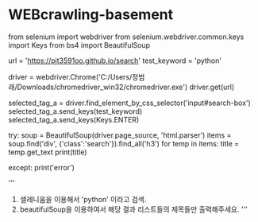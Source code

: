 # WEBcrawling-basement
from selenium import webdriver
from selenium.webdriver.common.keys import Keys
from bs4 import BeautifulSoup

url = 'https://pjt3591oo.github.io/search'
test_keyword = 'python'

driver = webdriver.Chrome('C:/Users/정범래/Downloads/chromedriver_win32/chromedriver.exe')
driver.get(url)

selected_tag_a = driver.find_element_by_css_selector('input#search-box')
selected_tag_a.send_keys(test_keyword)
selected_tag_a.send_keys(Keys.ENTER)

try:
    soup = BeautifulSoup(driver.page_source, 'html.parser')
    items = soup.find('div', {'class':'search'}).find_all('h3')
    for temp in items:
        title = temp.get_text
        print(title)

except:
    print('error')

'''
1. 셀레니움을 이용해서 'python' 이라고 검색. 
2. beautifulSoup을 이용하여서 해당 결과 리스트들의 제목들만 출력해주세요.
'''
